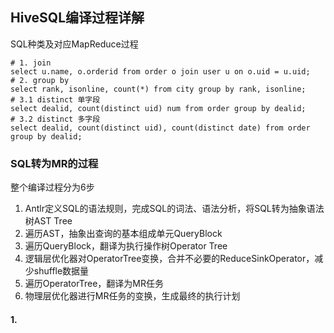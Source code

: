 ## HiveSQL编译过程详解


SQL种类及对应MapReduce过程
```
# 1. join
select u.name, o.orderid from order o join user u on o.uid = u.uid;
# 2. group by
select rank, isonline, count(*) from city group by rank, isonline;
# 3.1 distinct 单字段
select dealid, count(distinct uid) num from order group by dealid;
# 3.2 distinct 多字段
select dealid, count(distinct uid), count(distinct date) from order group by dealid;
```


### SQL转为MR的过程
整个编译过程分为6步
1. Antlr定义SQL的语法规则，完成SQL的词法、语法分析，将SQL转为抽象语法树AST Tree
2. 遍历AST，抽象出查询的基本组成单元QueryBlock
3. 遍历QueryBlock，翻译为执行操作树Operator Tree
4. 逻辑层优化器对OperatorTree变换，合并不必要的ReduceSinkOperator，减少shuffle数据量
5. 遍历OperatorTree，翻译为MR任务
6. 物理层优化器进行MR任务的变换，生成最终的执行计划

#### 1. 